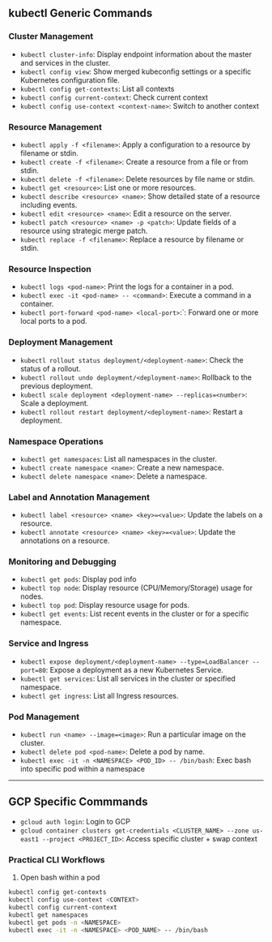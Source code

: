## kubectl Generic Commands

### Cluster Management

- `kubectl cluster-info`: Display endpoint information about the master and services in the cluster.
- `kubectl config view`: Show merged kubeconfig settings or a specific Kubernetes configuration file.
- `kubectl config get-contexts`: List all contexts
- `kubectl config current-context`: Check current context
- `kubectl config use-context <context-name>`: Switch to another context

### Resource Management

- `kubectl apply -f <filename>`: Apply a configuration to a resource by filename or stdin.
- `kubectl create -f <filename>`: Create a resource from a file or from stdin.
- `kubectl delete -f <filename>`: Delete resources by file name or stdin.
- `kubectl get <resource>`: List one or more resources.
- `kubectl describe <resource> <name>`: Show detailed state of a resource including events.
- `kubectl edit <resource> <name>`: Edit a resource on the server.
- `kubectl patch <resource> <name> -p <patch>`: Update fields of a resource using strategic merge patch.
- `kubectl replace -f <filename>`: Replace a resource by filename or stdin.

### Resource Inspection

- `kubectl logs <pod-name>`: Print the logs for a container in a pod.
- `kubectl exec -it <pod-name> -- <command>`: Execute a command in a container.
- `kubectl port-forward <pod-name> <local-port>`:<pod-port>`: Forward one or more local ports to a pod.

### Deployment Management

- `kubectl rollout status deployment/<deployment-name>`: Check the status of a rollout.
- `kubectl rollout undo deployment/<deployment-name>`: Rollback to the previous deployment.
- `kubectl scale deployment <deployment-name> --replicas=<number>`: Scale a deployment.
- `kubectl rollout restart deployment/<deployment-name>`: Restart a deployment.

### Namespace Operations

- `kubectl get namespaces`: List all namespaces in the cluster.
- `kubectl create namespace <name>`: Create a new namespace.
- `kubectl delete namespace <name>`: Delete a namespace.

### Label and Annotation Management

- `kubectl label <resource> <name> <key>=<value>`: Update the labels on a resource.
- `kubectl annotate <resource> <name> <key>=<value>`: Update the annotations on a resource.

### Monitoring and Debugging

- `kubectl get pods`: Display pod info
- `kubectl top node`: Display resource (CPU/Memory/Storage) usage for nodes.
- `kubectl top pod`: Display resource usage for pods.
- `kubectl get events`: List recent events in the cluster or for a specific namespace.

### Service and Ingress

- `kubectl expose deployment/<deployment-name> --type=LoadBalancer --port=80`: Expose a deployment as a new Kubernetes Service.
- `kubectl get services`: List all services in the cluster or specified namespace.
- `kubectl get ingress`: List all Ingress resources.

### Pod Management

- `kubectl run <name> --image=<image>`: Run a particular image on the cluster.
- `kubectl delete pod <pod-name>`: Delete a pod by name.
- `kubectl exec -it -n <NAMESPACE> <POD_ID> -- /bin/bash`: Exec bash into specific pod within a namespace

---

## GCP Specific Commmands

- `gcloud auth login`: Login to GCP
- `gcloud container clusters get-credentials <CLUSTER_NAME> --zone us-east1 --project <PROJECT_ID>`: Access specific cluster + swap context

### Practical CLI Workflows

1. Open bash within a pod

```bash
kubectl config get-contexts
kubectl config use-context <CONTEXT>
kubectl config current-context
kubectl get namespaces
kubectl get pods -n <NAMESPACE>
kubectl exec -it -n <NAMESPACE> <POD_NAME> -- /bin/bash
```
